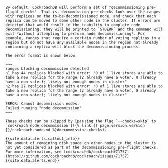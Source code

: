     By default, CockroachDB will perform a set of "decommissioning pre-flight checks". That is, decommission pre-checks look over the ranges with replicas on the to-be-decommissioned node, and check that each replica can be moved to some other node in the cluster. If errors are detected that would result in the inability to complete node decommissioning, they will be printed to `STDERR` and the command will exit *without attempting to perform node decommissioning*. For example, ranges that require a certain number of voting replicas in a region but do not have any available nodes in the region not already containing a replica will block the decommissioning process.

    The error format is shown below:

    ~~~
    ranges blocking decommission detected
    n1 has 44 replicas blocked with error: "0 of 1 live stores are able to take a new replica for the range (2 already have a voter, 0 already have a non-voter); likely not enough nodes in cluster"
    n2 has 27 replicas blocked with error: "0 of 1 live stores are able to take a new replica for the range (2 already have a voter, 0 already have a non-voter); likely not enough nodes in cluster"

    ERROR: Cannot decommission nodes.
    Failed running "node decommission"
    ~~~

    These checks can be skipped by [passing the flag `--checks=skip` to `cockroach node decommission`]({% link {{ page.version.version }}/cockroach-node.md %}#decommission-checks).

    {{site.data.alerts.callout_info}}
    The amount of remaining disk space on other nodes in the cluster is not yet considered as part of the decommissioning pre-flight checks. For more information, see [cockroachdb/cockroach#71757](https://github.com/cockroachdb/cockroach/issues/71757)
    {{site.data.alerts.end}}
